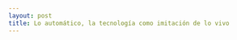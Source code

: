 ```yaml
---
layout: post
title: Lo automático, la tecnología como imitación de lo vivo
---
```


<!--https://en.wikipedia.org/wiki/Ismail_al-Jazari-->